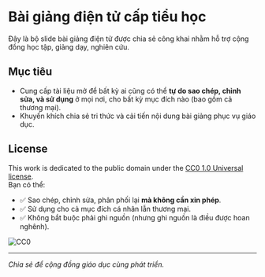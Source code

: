 # Bài giảng điện tử cấp tiểu học

Đây là bộ slide bài giảng điện tử được chia sẻ công khai nhằm hỗ trợ cộng đồng học tập, giảng dạy, nghiên cứu.

## Mục tiêu
- Cung cấp tài liệu mở để bất kỳ ai cũng có thể **tự do sao chép, chỉnh sửa, và sử dụng** ở mọi nơi, cho bất kỳ mục đích nào (bao gồm cả thương mại).
- Khuyến khích chia sẻ tri thức và cải tiến nội dung bài giảng phục vụ giáo dục.

## License
This work is dedicated to the public domain under the [CC0 1.0 Universal license](https://creativecommons.org/publicdomain/zero/1.0/).  
Bạn có thể:
- ✅ Sao chép, chỉnh sửa, phân phối lại **mà không cần xin phép**.
- ✅ Sử dụng cho cả mục đích cá nhân lẫn thương mại.
- ✅ Không bắt buộc phải ghi nguồn (nhưng ghi nguồn là điều được hoan nghênh).

![CC0](https://licensebuttons.net/p/zero/1.0/88x31.png)

---
*Chia sẻ để cộng đồng giáo dục cùng phát triển.*
